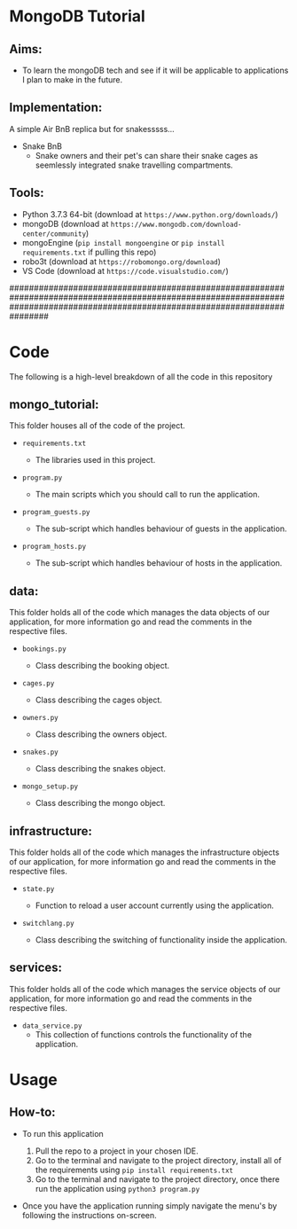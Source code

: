 # MongoDB Tutorial

## Aims:

- To learn the mongoDB tech and see if it will be applicable to applications I plan to make in the future.

## Implementation:

A simple Air BnB replica but for snakesssss...

- Snake BnB
    - Snake owners and their pet's can share their snake cages as seemlessly integrated snake travelling compartments. 

## Tools:

- Python 3.7.3 64-bit (download at `https://www.python.org/downloads/`)
- mongoDB (download at `https://www.mongodb.com/download-center/community`)
- mongoEngine (`pip install mongoengine` or `pip install requirements.txt` if pulling this repo)
- robo3t (download at `https://robomongo.org/download`)
- VS Code (download at `https://code.visualstudio.com/`)


 ################################################################################################################################################################################


 # Code

 The following is a high-level breakdown of all the code in this repository

 ## mongo_tutorial:

 This folder houses all of the code of the project.

- `requirements.txt`
    - The libraries used in this project.

- `program.py`
    - The main scripts which you should call to run the application.

- `program_guests.py`
    - The sub-script which handles behaviour of guests in the application.

- `program_hosts.py`
    - The sub-script which handles behaviour of hosts in the application.

## data:

This folder holds all of the code which manages the data objects of our application, for more information go and read the comments in the respective files.

- `bookings.py`
    - Class describing the booking object.

- `cages.py`
    - Class describing the cages object.

- `owners.py`
    - Class describing the owners object.

- `snakes.py`
    - Class describing the snakes object.

- `mongo_setup.py`
    - Class describing the mongo object.

## infrastructure:

This folder holds all of the code which manages the infrastructure objects of our application, for more information go and read the comments in the respective files.

- `state.py`
    - Function to reload a user account currently using the application.

- `switchlang.py`
    - Class describing the switching of functionality inside the application.

## services:

This folder holds all of the code which manages the service objects of our application, for more information go and read the comments in the respective files.

- `data_service.py`
    - This collection of functions controls the functionality of the application.

# Usage

## How-to:

- To run this application
    1. Pull the repo to a project in your chosen IDE.
    2. Go to the terminal and navigate to the project directory, install all of the requirements using `pip install requirements.txt`
    3. Go to the terminal and navigate to the project directory, once there run the application using `python3 program.py`

- Once you have the application running simply navigate the menu's by following the instructions on-screen.
